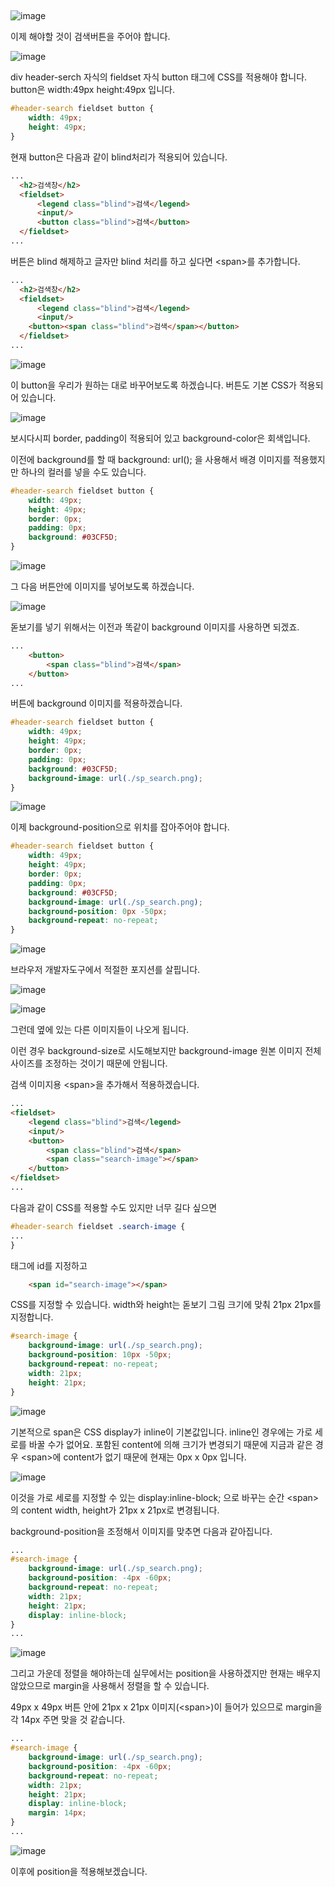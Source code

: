 ## 

![image](https://user-images.githubusercontent.com/79847020/174795208-a84fdbc5-81eb-4ccb-92ce-119ea314d03c.png)

이제 해야할 것이 검색버튼을 주어야 합니다. 

![image](https://user-images.githubusercontent.com/79847020/174795550-b729ffea-5442-4f68-b7f6-070fb7dfdc74.png)

div header-serch 자식의 fieldset 자식 button 태그에 CSS를 적용해야 합니다. button은 width:49px height:49px 입니다. 

```CSS
#header-search fieldset button {
    width: 49px;
    height: 49px;
}
```

현재 button은 다음과 같이 blind처리가 적용되어 있습니다.

```html
...
  <h2>검색창</h2>
  <fieldset>
      <legend class="blind">검색</legend>
      <input/>
      <button class="blind">검색</button>
  </fieldset>
...
```

버튼은 blind 해제하고 글자만 blind 처리를 하고 싶다면 \<span\>를 추가합니다. 

```html
...
  <h2>검색창</h2>
  <fieldset>
      <legend class="blind">검색</legend>
      <input/>
    <button><span class="blind">검색</span></button>
  </fieldset>
...
```

![image](https://user-images.githubusercontent.com/79847020/174796442-92543c0e-2cd5-48e6-bd4b-3c1de4277c9b.png)

이 button을 우리가 원하는 대로 바꾸어보도록 하겠습니다. 버튼도 기본 CSS가 적용되어 있습니다. 

![image](https://user-images.githubusercontent.com/79847020/174796798-e7cc389c-820a-4931-8600-a646a6b59b64.png)

보시다시피 border, padding이 적용되어 있고 background-color은 회색입니다.

이전에 background를 할 때 background: url(); 을 사용해서 배경 이미지를 적용했지만 하나의 컬러를 넣을 수도 있습니다.

```CSS
#header-search fieldset button {
    width: 49px;
    height: 49px;
    border: 0px;
    padding: 0px;
    background: #03CF5D;
}
```
![image](https://user-images.githubusercontent.com/79847020/174797104-b84a02c3-d3df-4e3d-afa9-a0d21df67077.png)

그 다음 버튼안에 이미지를 넣어보도록 하겠습니다.

![image](https://user-images.githubusercontent.com/79847020/174798181-59e20697-c39a-4e05-a2b0-268924f46a72.png)

돋보기를 넣기 위해서는 이전과 똑같이 background 이미지를 사용하면 되겠죠.

```HTML
...
    <button>
        <span class="blind">검색</span>
    </button>
...
```

버튼에 background 이미지를 적용하겠습니다.

```CSS
#header-search fieldset button {
    width: 49px;
    height: 49px;
    border: 0px;
    padding: 0px;
    background: #03CF5D;
    background-image: url(./sp_search.png);
}
```

![image](https://user-images.githubusercontent.com/79847020/174799182-e77afbd1-20eb-42ef-a370-2b8ca62c5d76.png)

이제 background-position으로 위치를 잡아주어야 합니다.

```CSS
#header-search fieldset button {
    width: 49px;
    height: 49px;
    border: 0px;
    padding: 0px;
    background: #03CF5D;
    background-image: url(./sp_search.png);
    background-position: 0px -50px;
    background-repeat: no-repeat;
}
```
![image](https://user-images.githubusercontent.com/79847020/174799765-113952f6-a14c-43dd-8fae-55569884b107.png)

브라우저 개발자도구에서 적절한 포지션를 살핍니다.

![image](https://user-images.githubusercontent.com/79847020/174800012-be6cb768-ea1d-4a1b-b0b9-bdc1180bb523.png)

![image](https://user-images.githubusercontent.com/79847020/174799948-b7b9046c-3e21-42f0-bc49-b7d33bc32e15.png)

그런데 옆에 있는 다른 이미지들이 나오게 됩니다. 

이런 경우 background-size로 시도해보지만 background-image 원본 이미지 전체 사이즈를 조정하는 것이기 때문에 안됩니다.

검색 이미지용 \<span\>을 추가해서 적용하겠습니다.

```HTML
...
<fieldset>
    <legend class="blind">검색</legend>
    <input/>
    <button>
        <span class="blind">검색</span>
        <span class="search-image"></span>
    </button>
</fieldset>
...
```

다음과 같이 CSS를 적용할 수도 있지만 너무 길다 싶으면

```CSS
#header-search fieldset .search-image {
...
}
```

태그에 id를 지정하고

```HTML
    <span id="search-image"></span>
```

CSS를 지정할 수 있습니다. width와 height는 돋보기 그림 크기에 맞춰 21px 21px를 지정합니다.
```CSS
#search-image {
    background-image: url(./sp_search.png);
    background-position: 10px -50px;
    background-repeat: no-repeat;
    width: 21px;
    height: 21px;
}
```

![image](https://user-images.githubusercontent.com/79847020/174808282-9ef7e706-c135-4792-bd69-09bbf234a5b5.png)

기본적으로 span은 CSS display가 inline이 기본값입니다. inline인 경우에는 가로 세로를 바꿀 수가 없어요. 포함된 content에 의해 크기가 변경되기 때문에 지금과 같은 경우 \<span\>에 content가 없기 때문에 현재는 0px x 0px 입니다.

![image](https://user-images.githubusercontent.com/79847020/174808827-5ab083c1-1f08-4b3b-b033-44e93fe6b8a1.png)

이것을 가로 세로를 지정할 수 있는 display:inline-block; 으로 바꾸는 순간 \<span\>의 content width, height가 21px x 21px로 변경됩니다.

background-position을 조정해서 이미지를 맞추면 다음과 같아집니다.

```CSS
...
#search-image {
    background-image: url(./sp_search.png);
    background-position: -4px -60px;
    background-repeat: no-repeat;
    width: 21px;
    height: 21px;
    display: inline-block;
}
...
```

![image](https://user-images.githubusercontent.com/79847020/174808962-0440218a-cd4e-4716-8ead-d04a64622cf3.png)

그리고 가운데 정렬을 해야하는데 실무에서는 position을 사용하겠지만 현재는 배우지 않았으므로 margin을 사용해서 정렬을 할 수 있습니다.

49px x 49px 버튼 안에 21px x 21px 이미지(\<span\>)이 들어가 있으므로 margin을 각 14px 주면 맞을 것 같습니다.

```CSS
...
#search-image {
    background-image: url(./sp_search.png);
    background-position: -4px -60px;
    background-repeat: no-repeat;
    width: 21px;
    height: 21px;
    display: inline-block;
    margin: 14px;
}
...
```

![image](https://user-images.githubusercontent.com/79847020/174809674-8bc070a0-60a7-48f8-952e-ff89523ab124.png)

이후에 position을 적용해보겠습니다.




